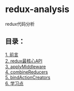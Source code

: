 # redux-analysis
redux代码分析

## 目录：
[1. 前言](https://github.com/lubyxu/redux-analysis/issues/1)\
[2. redux最核心API](https://github.com/lubyxu/redux-analysis/issues/2)\
[3. applyMiddleware](https://github.com/lubyxu/redux-analysis/issues/3)\
[4. combineReducers](https://github.com/lubyxu/redux-analysis/issues/4)\
[5. bindActionCreators](https://github.com/lubyxu/redux-analysis/issues/5)\
[6. 学习点](https://github.com/lubyxu/redux-analysis/issues/6)

